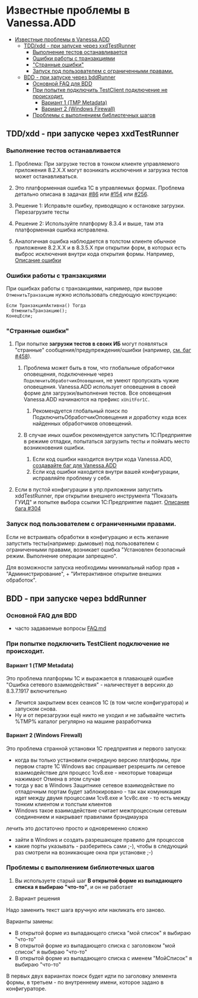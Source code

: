 ﻿<a id="markdown-известные-проблемы-в-vanessaadd" name="известные-проблемы-в-vanessaadd"></a>
# Известные проблемы в Vanessa.ADD

<!-- TOC -->

- [Известные проблемы в Vanessa.ADD](#известные-проблемы-в-vanessaadd)
    - [TDD/xdd - при запуске через xxdTestRunner](#tddxdd---при-запуске-через-xxdtestrunner)
        - [Выполнение тестов останавливается](#выполнение-тестов-останавливается)
        - [Ошибки работы с транзакциями](#ошибки-работы-с-транзакциями)
        - ["Странные ошибки"](#странные-ошибки)
        - [Запуск под пользователем с ограниченными правами.](#запуск-под-пользователем-с-ограниченными-правами)
    - [BDD - при запуске через bddRunner](#bdd---при-запуске-через-bddrunner)
        - [Основной FAQ для BDD](#основной-faq-для-bdd)
        - [При попытке подключить TestClient подключение не происходит.](#при-попытке-подключить-testclient-подключение-не-происходит)
            - [Вариант 1 (TMP Metadata)](#вариант-1-tmp-metadata)
            - [Вариант 2 (Windows Firewall)](#вариант-2-windows-firewall)
        - [Проблемы с выполнением библиотечных шагов](#проблемы-с-выполнением-библиотечных-шагов)

<!-- /TOC -->

<a id="markdown-tddxdd---при-запуске-через-xxdtestrunner" name="tddxdd---при-запуске-через-xxdtestrunner"></a>
## TDD/xdd - при запуске через xxdTestRunner

<a id="markdown-выполнение-тестов-останавливается" name="выполнение-тестов-останавливается"></a>
### Выполнение тестов останавливается

1. Проблема: При загрузке тестов в тонком клиенте управляемого приложения 8.2.Х.Х могут возникать исключения и загрузка тестов может останавливаться.
  1. Это платформенная ошибка 1С в управляемых формах. Проблема детально описана в задачах [#86](https://github.com/xDrivenDevelopment/xUnitFor1C/issues/86) или [#154](https://github.com/xDrivenDevelopment/xUnitFor1C/issues/154) или [#256](https://github.com/xDrivenDevelopment/xUnitFor1C/issues/256).
  1. Решение 1: Исправьте ошибку, приводящую к остановке загрузки. Перезагрузите тесты
  1. Решение 2: Используйте платформу 8.3.4 и выше, там эта платформенная ошибка исправлена.

1. Аналогичная ошибка наблюдается в толстом клиенте обычное приложение 8.2.Х.Х и в 8.3.5.Х при открытии форм, в которых есть выброс исключения внутри кода открытия формы. Например, [Описание ошибки](http://xdd.silverbulleters.org/t/kak-pojmat-padenie-v-pri-otkrytii-formy/111/6)

<a id="markdown-ошибки-работы-с-транзакциями" name="ошибки-работы-с-транзакциями"></a>
### Ошибки работы с транзакциями

При ошибках работы с транзакциями, например, при вызове `ОтменитьТранзакцию` нужно использовать следующую конструкцию:

```bsl
Если ТранзакцияАктивна() Тогда
  ОтменитьТранзакцию();
КонецЕсли;
```

<a id="markdown-странные-ошибки" name="странные-ошибки"></a>
### "Странные ошибки"

1. При попытке **загрузки тестов в своих ИБ** могут появляться "странные" сообщения/предупреждения/ошибки (например, [см. баг #458](https://github.com/xDrivenDevelopment/xUnitFor1C/issues/458)).
    1. Проблема может быть в том, что глобальные обработчики оповещения, подключенные через `ПодключитьОбработчикОповещения`, не умеют пропускать чужие оповещения. Vanessa.ADD использует оповещения в своей форме для загрузки/выполнения тестов. Все оповещения Vanessa.ADD начинаются на префикс `xUnitFor1C.`

        1. Рекомендуется глобальный поиск по ПодключитьОбработчикОповещения и доработку кода всех найденных обработчиков оповещений.

    1. В случае иных ошибок рекомендуется запустить 1С:Предприятие в режиме отладки, попытаться загрузить тесты и поймать место возникновения ошибки.
        1. Если код ошибки находится внутри кода Vanessa.ADD, [создавайте баг для Vanessa.ADD](https://github.com/vanessa-opensource/add/issues/new)
        1. Если код ошибки находится внутри вашей конфигурации, исправляйте проблему у себя.


1. Если в пустой конфигурации в упр.приложении запустить xddTestRunner, при открытии внешнего инструмента "Показать ГУИД" и попытке выбора ссылки 1С:Предприятие падает. [Описание бага #304](https://github.com/xDrivenDevelopment/xUnitFor1C/issues/304)

<a id="markdown-запуск-под-пользователем-с-ограниченными-правами" name="запуск-под-пользователем-с-ограниченными-правами"></a>
### Запуск под пользователем с ограниченными правами.

Если не встраивать обработки в конфигурацию и есть желание запустить тесты(например: дымовые) под пользователем с ограниченными правами, возникает ошибка "Установлен безопасный режим. Выполнение операции запрещено".

Для возможности запуска необходимы минимальный набор прав
    + "Администрирование",
    + "Интерактивное открытие внешних обработок".

<a id="markdown-bdd---при-запуске-через-bddrunner" name="bdd---при-запуске-через-bddrunner"></a>
## BDD - при запуске через bddRunner

<a id="markdown-основной-faq-для-bdd" name="основной-faq-для-bdd"></a>
### Основной FAQ для BDD

+ часто задаваемые вопросы [FAQ.md](/F.A.Q.MD)

<a id="markdown-при-попытке-подключить-testclient-подключение-не-происходит" name="при-попытке-подключить-testclient-подключение-не-происходит"></a>
### При попытке подключить TestClient подключение не происходит.

<a id="markdown-вариант-1-tmp-metadata" name="вариант-1-tmp-metadata"></a>
#### Вариант 1 (TMP Metadata)

Это проблема платформы 1С и выражается в плавающей ошибке "Ошибка сетевого взаимодействия" - наличествует в версиях до 8.3.7.1917 включительно

* Лечится закрытием всех сеансов 1С (в том числе конфигуратора) и запуском снова.
* Ну и от перезагрузки ещё никто не уходил и не забывайте чистить %TMP% каталог регулярно на машине разработчика

<a id="markdown-вариант-2-windows-firewall" name="вариант-2-windows-firewall"></a>
#### Вариант 2 (Windows Firewall)

Это проблема странной установки 1С предприятия и первого запуска:

* когда вы только установили очередную версию платформы, при первом старте 1С Windows вас спрашивает резрешить ли сетевое взаимодействие  для процесс 1cv8.exe - некоторые товарищи нажимают Отмена в этом случае
* тогда у вас в Windows Защитнике сетевое взаимодействие по отладочным портам будет заблокировано - так как комуникация идет между двумя процессами 1cv8.exe и 1cv8c.exe - то есть между тонким клиентом и толстым клиентов
* Windows такое взаимодействие считает межпроцессным сетевым соединением и накрывает правилами брэндмауэра

лечить это достаточно просто и одновременно сложно

* зайти в Windows и создать разрешающее правило для процессов
* какие порты указывать - разберитесь сами ;-), чтобы в следующий раз смотрели на возникающие окна при установке ;-)

<a id="markdown-проблемы-с-выполнением-библиотечных-шагов" name="проблемы-с-выполнением-библиотечных-шагов"></a>
### Проблемы с выполнением библиотечных шагов

1. Вы используете старый шаг **В открытой форме из выпадающего списка я выбираю "что-то"**, и он не работает

2. Вариант решения

Надо заменить текст шага вручную или накликать его заново.

Варианты замены:

* В открытой форме из выпадающего списка "мой список" я выбираю "что-то"
* В открытой форме из выпадающего списка с заголовком "мой список" я выбираю "что-то"
* В открытой форме из выпадающего списка с именем "МойСписок" я выбираю "что-то"

В первых двух вариантах поиск будет идти по заголовку элемента формы, в третьем - по внутреннему имени, которое задано в конфигураторе.
